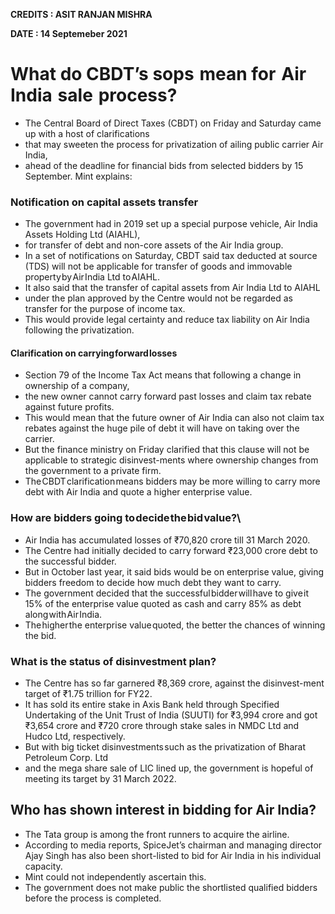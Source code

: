 **CREDITS : ASIT RANJAN MISHRA**

**DATE : 14 Septemeber 2021**

# What do CBDT’s sops  mean for  Air India  sale  process?
- The Central Board of Direct Taxes (CBDT) on Friday and Saturday came up with a host of clarifications
- that may sweeten the process for privatization of ailing public carrier Air India,
- ahead of the deadline for financial bids from selected bidders by 15 September. Mint explains:

### Notification on capital assets transfer
- The government had in 2019 set up a special purpose vehicle, Air India Assets Holding Ltd (AIAHL),
- for transfer of debt and non-core assets of the Air India group.
- In a set of notifications on Saturday, CBDT said tax deducted at source (TDS) will not be applicable for transfer of goods and immovable property by Air India Ltd to AIAHL.
- It also said that the transfer of capital assets from Air India Ltd to AIAHL
- under the plan approved by the Centre would not be regarded as transfer for the purpose of income tax.
- This would provide legal certainty and reduce tax liability on Air India following the privatization.

#### Clarification on carrying forward losses
- Section 79 of the Income Tax Act means that following a change in ownership of a company,
- the new owner cannot carry forward past losses and claim tax rebate against future profits.
- This would mean that the future owner of Air India can also not claim tax rebates against the huge pile of debt it will have on taking over the carrier.
- But the finance ministry on Friday clarified that this clause will not be applicable to strategic disinvest-ments where ownership changes from the government to a private firm.
- The CBDT clarification means bidders may be more willing to carry more debt with Air India and quote a higher enterprise value.

### How are bidders going to decide the bid value?\
- Air India has accumulated losses of ₹70,820 crore till 31 March 2020.
- The Centre had initially decided to carry forward ₹23,000 crore debt to the successful bidder.
- But in October last year, it said bids would be on enterprise value, giving bidders freedom to decide how much debt they want to carry.
- The government decided that the successful bidder will have to give it 15% of the enterprise value quoted as cash and carry 85% as debt along with Air India.
- The higher the enterprise value quoted, the better the chances of winning the bid.

### What is the status of disinvestment plan?
- The Centre has so far garnered ₹8,369 crore, against the disinvest-ment target of ₹1.75 trillion for FY22.
- It has sold its entire stake in Axis Bank held through Specified Undertaking of the Unit Trust of India (SUUTI) for ₹3,994 crore and got ₹3,654 crore and ₹720 crore through stake sales in NMDC Ltd and Hudco Ltd, respectively.
- But with big ticket disinvestments such as the privatization of Bharat Petroleum Corp. Ltd
- and the mega share sale of LIC lined up, the government is hopeful of meeting its target by 31 March 2022.

## Who has shown interest in bidding for Air India?
- The Tata group is among the front runners to acquire the airline.
- According to media reports, SpiceJet’s chairman and managing director Ajay Singh has also been short-listed to bid for Air India in his individual capacity.
- Mint could not independently ascertain this.
- The government does not make public the shortlisted qualified bidders before the process is completed.
